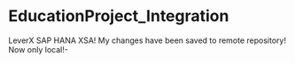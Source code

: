# EducationProject_Integration
LeverX SAP HANA XSA! My changes have been saved to remote repository!
Now only local!- 
